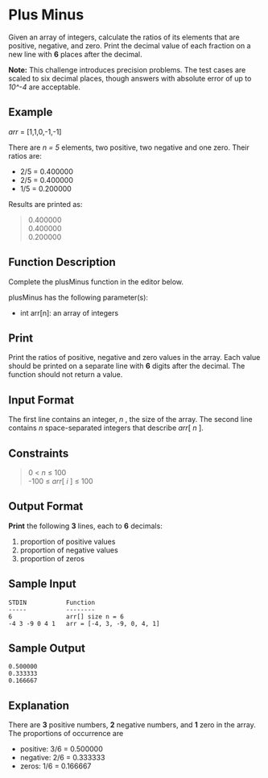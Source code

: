 # Plus Minus

Given an array of integers, calculate the ratios of its elements that are positive, negative, and zero. Print the decimal value of each fraction on a new line with **6** places after the decimal.

**Note:** This challenge introduces precision problems. The test cases are scaled to six decimal places, though answers with absolute error of up to *10^-4* are acceptable.

## Example

*arr* = [1,1,0,-1,-1]

There are *n = 5* elements, two positive, two negative and one zero. Their ratios are:
* 2/5 = 0.400000
* 2/5 = 0.400000
* 1/5 = 0.200000

Results are printed as:

> 0.400000  
> 0.400000  
> 0.200000

## Function Description

Complete the plusMinus function in the editor below.

plusMinus has the following parameter(s):

* int arr[n]: an array of integers

## Print

Print the ratios of positive, negative and zero values in the array. Each value should be printed on a separate line with **6** digits after the decimal. The function should not return a value.

## Input Format

The first line contains an integer, *n* , the size of the array.
The second line contains *n* space-separated integers that describe *arr*[ *n* ].

## Constraints

> 0 < *n* ≤ 100  
> -100 ≤ *arr*[ *i* ] ≤ 100

## Output Format

**Print** the following **3** lines, each to **6** decimals:

1. proportion of positive values
2. proportion of negative values
3. proportion of zeros

## Sample Input

```
STDIN           Function
-----           --------
6               arr[] size n = 6
-4 3 -9 0 4 1   arr = [-4, 3, -9, 0, 4, 1]
```
## Sample Output

```
0.500000
0.333333
0.166667
```

## Explanation

There are **3** positive numbers, **2** negative numbers, and **1** zero in the array.
The proportions of occurrence are
* positive: 3/6 = 0.500000
* negative: 2/6 = 0.333333
* zeros: 1/6 = 0.166667